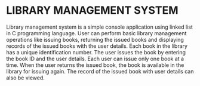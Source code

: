 # LIBRARY MANAGEMENT SYSTEM

Library management system is a simple console application using linked list in C programming language.
User can perform basic library management operations like issuing books, returning the issued books and displaying records of the issued books with the user details.
Each book in the library has a unique identification number. The user issues the book by entering the book ID and the user details. 
Each user can issue only one book at a time. When the user returns the issued book, the book is available in the library for issuing again. The record of the issued book with user details can also be viewed.
